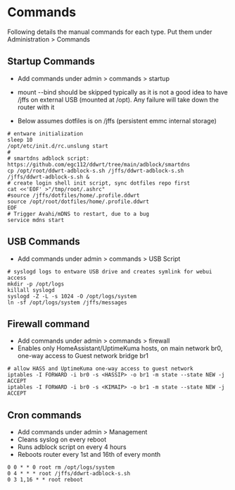 # Commands

Following details the manual commands for each type. Put them under Administration > Commands

## Startup Commands  

* Add commands under admin > commands > startup

* mount --bind should be skipped typically as it is not a good idea to have /jffs on external USB (mounted at /opt). Any failure will take down the router with it
* Below assumes dotfiles is on /jffs (persistent emmc internal storage)

```
# entware initialization
sleep 10
/opt/etc/init.d/rc.unslung start
#
# smartdns adblock script: https://github.com/egc112/ddwrt/tree/main/adblock/smartdns
cp /opt/root/ddwrt-adblock-s.sh /jffs/ddwrt-adblock-s.sh
/jffs/ddwrt-adblock-s.sh &
# create login shell init script, sync dotfiles repo first
cat <<'EOF' >"/tmp/root/.ashrc"
#source /jffs/dotfiles/home/.profile.ddwrt
source /opt/root/dotfiles/home/.profile.ddwrt
EOF
# Trigger Avahi/mDNS to restart, due to a bug
service mdns start
```

## USB Commands

* Add commands under admin > commands > USB Script

```
# syslogd logs to entware USB drive and creates symlink for webui access
mkdir -p /opt/logs
killall syslogd
syslogd -Z -L -s 1024 -O /opt/logs/system
ln -sf /opt/logs/system /jffs/messages
```

## Firewall command

* Add commands under admin > commands > firewall
* Enables only HomeAssistant/UptimeKuma hosts, on main network br0, one-way access to Guest network bridge br1

```
# allow HASS and UptimeKuma one-way access to guest network
iptables -I FORWARD -i br0 -s <HASSIP> -o br1 -m state --state NEW -j ACCEPT
iptables -I FORWARD -i br0 -s <KIMAIP> -o br1 -m state --state NEW -j ACCEPT
```

## Cron commands

* Add commands under admin > Management
* Cleans syslog on every reboot
* Runs adblock script on every 4 hours
* Reboots router every 1st and 16th of every month

```
0 0 * * 0 root rm /opt/logs/system
0 4 * * * root /jffs/ddwrt-adblock-s.sh
0 3 1,16 * * root reboot
```
